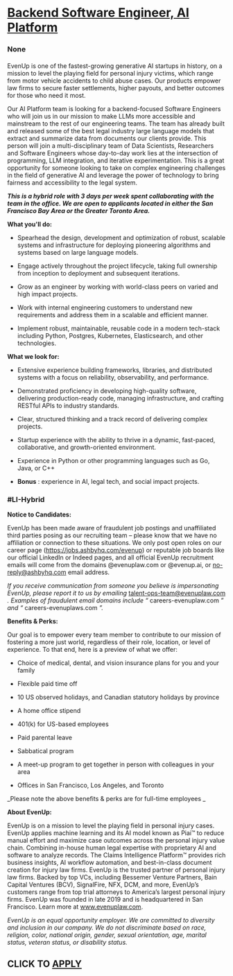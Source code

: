 # [Backend Software Engineer, AI Platform](https://www.remotewlb.com/apply/backend-software-engineer-ai-platform)  
### None  
####  

EvenUp is one of the fastest-growing generative AI startups in history, on a mission to level the playing field for personal injury victims, which range from motor vehicle accidents to child abuse cases. Our products empower law firms to secure faster settlements, higher payouts, and better outcomes for those who need it most.

Our AI Platform team is looking for a backend-focused Software Engineers who will join us in our mission to make LLMs more accessible and mainstream to the rest of our engineering teams. The team has already built and released some of the best legal industry large language models that extract and summarize data from documents our clients provide. This person will join a multi-disciplinary team of Data Scientists, Researchers and Software Engineers whose day-to-day work lies at the intersection of programming, LLM integration, and iterative experimentation. This is a great opportunity for someone looking to take on complex engineering challenges in the field of generative AI and leverage the power of technology to bring fairness and accessibility to the legal system.

_**This is a hybrid role with 3 days per week spent collaborating with the team in the office. We are open to applicants located in either the San Francisco Bay Area or the Greater Toronto Area.**_

 **What you'll do:**

  * Spearhead the design, development and optimization of robust, scalable systems and infrastructure for deploying pioneering algorithms and systems based on large language models. 

  * Engage actively throughout the project lifecycle, taking full ownership from inception to deployment and subsequent iterations.

  * Grow as an engineer by working with world-class peers on varied and high impact projects.

  * Work with internal engineering customers to understand new requirements and address them in a scalable and efficient manner.

  * Implement robust, maintainable, reusable code in a modern tech-stack including Python, Postgres, Kubernetes, Elasticsearch, and other technologies.

 **What we look for:**

  * Extensive experience building frameworks, libraries, and distributed systems with a focus on reliability, observability, and performance.

  * Demonstrated proficiency in developing high-quality software, delivering production-ready code, managing infrastructure, and crafting RESTful APIs to industry standards.

  * Clear, structured thinking and a track record of delivering complex projects.

  * Startup experience with the ability to thrive in a dynamic, fast-paced, collaborative, and growth-oriented environment.

  * Experience in Python or other programming languages such as Go, Java, or C++

  *  **Bonus** : experience in AI, legal tech, and social impact projects.

### #LI-Hybrid

 **Notice to Candidates:**

EvenUp has been made aware of fraudulent job postings and unaffiliated third parties posing as our recruiting team – please know that we have no affiliation or connection to these situations. We only post open roles on our career page (https://jobs.ashbyhq.com/evenup) or reputable job boards like our official LinkedIn or Indeed pages, and all official EvenUp recruitment emails will come from the domains @evenuplaw.com or @evenup.ai, or no-reply@ashbyhq.com email address.

_If you receive communication from someone you believe is impersonating EvenUp, please report it to us by emailing_ talent-ops-team@evenuplaw.com _. Examples of fraudulent email domains include “_ careers-evenuplaw.com _” and “_ careers-evenuplaws.com _”._

 **Benefits & Perks:**

Our goal is to empower every team member to contribute to our mission of fostering a more just world, regardless of their role, location, or level of experience. To that end, here is a preview of what we offer:

  * Choice of medical, dental, and vision insurance plans for you and your family

  * Flexible paid time off

  * 10 US observed holidays, and Canadian statutory holidays by province

  * A home office stipend

  * 401(k) for US-based employees

  * Paid parental leave

  * Sabbatical program

  * A meet-up program to get together in person with colleagues in your area

  * Offices in San Francisco, Los Angeles, and Toronto

 _Please note the above benefits & perks are for full-time employees _

**About EvenUp:**

EvenUp is on a mission to level the playing field in personal injury cases. EvenUp applies machine learning and its AI model known as Piai™ to reduce manual effort and maximize case outcomes across the personal injury value chain. Combining in-house human legal expertise with proprietary AI and software to analyze records. The Claims Intelligence Platform™ provides rich business insights, AI workflow automation, and best-in-class document creation for injury law firms. EvenUp is the trusted partner of personal injury law firms. Backed by top VCs, including Bessemer Venture Partners, Bain Capital Ventures (BCV), SignalFire, NFX, DCM, and more, EvenUp’s customers range from top trial attorneys to America’s largest personal injury firms. EvenUp was founded in late 2019 and is headquartered in San Francisco. Learn more at www.evenuplaw.com.

 _EvenUp is an equal opportunity employer. We are committed to diversity and inclusion in our company. We do not discriminate based on race, religion, color, national origin, gender, sexual orientation, age, marital status, veteran status, or disability status._

  
## CLICK TO [APPLY](https://www.remotewlb.com/apply/backend-software-engineer-ai-platform)

